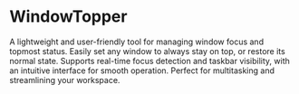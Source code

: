 # WindowTopper
A lightweight and user-friendly tool for managing window focus and topmost status. Easily set any window to always stay on top, or restore its normal state. Supports real-time focus detection and taskbar visibility, with an intuitive interface for smooth operation. Perfect for multitasking and streamlining your workspace.
